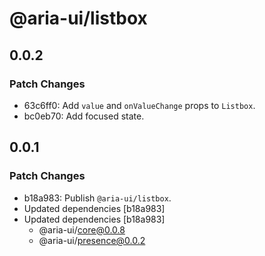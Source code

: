 # @aria-ui/listbox

## 0.0.2

### Patch Changes

- 63c6ff0: Add `value` and `onValueChange` props to `Listbox`.
- bc0eb70: Add focused state.

## 0.0.1

### Patch Changes

- b18a983: Publish `@aria-ui/listbox`.
- Updated dependencies [b18a983]
- Updated dependencies [b18a983]
  - @aria-ui/core@0.0.8
  - @aria-ui/presence@0.0.2
